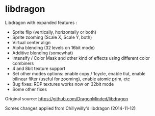 # libdragon
Libdragon with expanded features :
- Sprite flip (vertically, horizontally or both)
- Sprite zooming (Scale X, Scale Y, both)
- Virtual center align
- Alpha blending (32 levels on 16bit mode)
- Additive blending (somewhat)
- Intensify / Color Mask and other kind of effects using different color combiners
- 4 and 8bit texture support
- Set other modes options: enable copy / 1cycle, enable tlut, enable bilinear filter (useful for zooming), enable atomic prim, etc
- Bug fixes: RDP textures works now on 32bit mode
- Some other fixes

Original source:
https://github.com/DragonMinded/libdragon

Somes changes applied from Chillywilly's libdragon (2014-11-12)